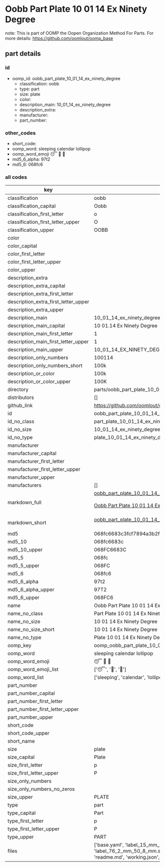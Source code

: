 # Oobb Part Plate 10 01 14 Ex Ninety Degree  

note: This is part of OOMP the Oopen Organization Method For Parts. For more details: https://github.com/oomlout/oomp_base

##  part details





### id
* oomp_id: oobb_part_plate_10_01_14_ex_ninety_degree
  * classification: oobb
  * type: part
  * size: plate
  * color: 
  * description_main: 10_01_14_ex_ninety_degree
  * description_extra: 
  * manufacturer: 
  * part_number: 

### other_codes
* short_code: 
* oomp_word: sleeping calendar lollipop
* oomp_word_emoji :sleeping: :calendar: :lollipop:
* md5_6_alpha: 97t2
* md5_6: 068fc6

### all codes 
| key | value |  
| --- | --- |  
| classification | oobb |  
| classification_capital | Oobb |  
| classification_first_letter | o |  
| classification_first_letter_upper | O |  
| classification_upper | OOBB |  
| color |  |  
| color_capital |  |  
| color_first_letter |  |  
| color_first_letter_upper |  |  
| color_upper |  |  
| description_extra |  |  
| description_extra_capital |  |  
| description_extra_first_letter |  |  
| description_extra_first_letter_upper |  |  
| description_extra_upper |  |  
| description_main | 10_01_14_ex_ninety_degree |  
| description_main_capital | 10 01.14 Ex Ninety Degree |  
| description_main_first_letter | 1 |  
| description_main_first_letter_upper | 1 |  
| description_main_upper | 10_01_14_EX_NINETY_DEGREE |  
| description_only_numbers | 100114 |  
| description_only_numbers_short | 100k |  
| description_or_color | 100k |  
| description_or_color_upper | 100K |  
| directory | parts/oobb_part_plate_10_01_14_ex_ninety_degree |  
| distributors | [] |  
| github_link | https://github.com/oomlout/oomlout_oomp_part_src/tree/main/parts/oobb_part_plate_10_01_14_ex_ninety_degree/working |  
| id | oobb_part_plate_10_01_14_ex_ninety_degree |  
| id_no_class | part_plate_10_01_14_ex_ninety_degree |  
| id_no_size | 10_01_14_ex_ninety_degree |  
| id_no_type | plate_10_01_14_ex_ninety_degree |  
| manufacturer |  |  
| manufacturer_capital |  |  
| manufacturer_first_letter |  |  
| manufacturer_first_letter_upper |  |  
| manufacturer_upper |  |  
| manufacturers | [] |  
| markdown_full | [oobb_part_plate_10_01_14_ex_ninety_degree](https://github.com/oomlout/oomlout_oomp_part_src/tree/main/parts/oobb_part_plate_10_01_14_ex_ninety_degree/working)<br>[](https://github.com/oomlout/oomlout_oomp_part_src/tree/main/parts/oobb_part_plate_10_01_14_ex_ninety_degree/working)<br>[Oobb Part Plate 10 01 14 Ex Ninety Degree](https://github.com/oomlout/oomlout_oomp_part_src/tree/main/parts/oobb_part_plate_10_01_14_ex_ninety_degree/working)<br><br> |  
| markdown_short | [oobb_part_plate_10_01_14_ex_ninety_degree](https://github.com/oomlout/oomlout_oomp_part_src/tree/main/parts/oobb_part_plate_10_01_14_ex_ninety_degree/working)<br><br> |  
| md5 | 068fc6683c3fcf7894a3b2fa1d4e5ce3 |  
| md5_10 | 068fc6683c |  
| md5_10_upper | 068FC6683C |  
| md5_5 | 068fc |  
| md5_5_upper | 068FC |  
| md5_6 | 068fc6 |  
| md5_6_alpha | 97t2 |  
| md5_6_alpha_upper | 97T2 |  
| md5_6_upper | 068FC6 |  
| name | Oobb Part Plate 10 01 14 Ex Ninety Degree |  
| name_no_class | Part Plate 10 01 14 Ex Ninety Degree |  
| name_no_size | 10 01 14 Ex Ninety Degree |  
| name_no_size_short | 10 01 14 Ex Ninety Degree |  
| name_no_type | Plate 10 01 14 Ex Ninety Degree |  
| oomp_key | oomp_oobb_part_plate_10_01_14_ex_ninety_degree |  
| oomp_word | sleeping calendar lollipop |  
| oomp_word_emoji | :sleeping: :calendar: :lollipop: |  
| oomp_word_emoji_list | [':sleeping:', ':calendar:', ':lollipop:'] |  
| oomp_word_list | ['sleeping', 'calendar', 'lollipop'] |  
| part_number |  |  
| part_number_capital |  |  
| part_number_first_letter |  |  
| part_number_first_letter_upper |  |  
| part_number_upper |  |  
| short_code |  |  
| short_code_upper |  |  
| short_name |  |  
| size | plate |  
| size_capital | Plate |  
| size_first_letter | p |  
| size_first_letter_upper | P |  
| size_only_numbers |  |  
| size_only_numbers_no_zeros |  |  
| size_upper | PLATE |  
| type | part |  
| type_capital | Part |  
| type_first_letter | p |  
| type_first_letter_upper | P |  
| type_upper | PART |  
| files | ['base.yaml', 'label_15_mm_30_mm.pdf', 'label_15_mm_30_mm.svg', 'label_76_2_mm_50_8_mm.pdf', 'label_76_2_mm_50_8_mm.svg', 'label_oomlout_76_2_mm_50_8_mm.pdf', 'label_oomlout_76_2_mm_50_8_mm.svg', 'readme.md', 'working.json', 'working.yaml'] |  
